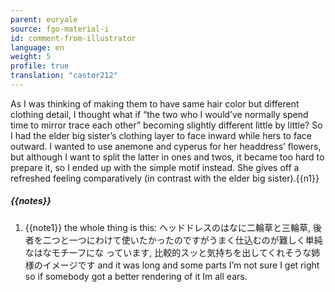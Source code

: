```yaml
---
parent: euryale
source: fgo-material-i
id: comment-from-illustrator
language: en
weight: 5
profile: true
translation: "castor212"
---
```


As I was thinking of making them to have same hair color but different clothing detail, I thought what if “the two who I would’ve normally spend time to mirror trace each other” becoming slightly different little by little? So I had the elder big sister’s clothing layer to face inward while hers to face outward. I wanted to use anemone and cyperus for her headdress’ flowers, but although I want to split the latter in ones and twos, it became too hard to prepare it, so I ended up with the simple motif instead. She gives off a refreshed feeling comparatively (in contrast with the elder big sister).{{n1}}

##### {{notes}}

1. {{note1}} the whole thing is this: ヘッドドレスのはなに二輪草と三輪草, 後者を二つと一つにわけて使いたかったのですがうまく仕込むのが難しく単純なはなモチーフにな っています, 比較的スッと気持ちを出してくれそうな姉様のイメージです and it was long and some parts I’m not sure I get right so if somebody got a better rendering of it Im all ears.
